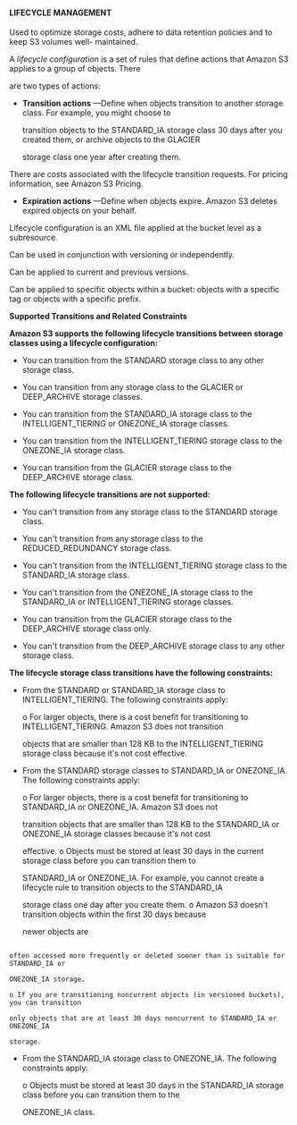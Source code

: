 #### LIFECYCLE MANAGEMENT

Used to optimize storage costs, adhere to data retention policies and to keep S3
volumes well- maintained.

A _lifecycle configuration_ is a set of rules that define actions that Amazon S3
applies to a group of objects. There

are two types of actions:

- **Transition actions** —Define when objects transition to another storage
  class. For example, you might choose to

  transition objects to the STANDARD_IA storage class 30 days after you created
  them, or archive objects to the GLACIER

  storage class one year after creating them.

There are costs associated with the lifecycle transition requests. For pricing
information, see Amazon S3 Pricing.

- **Expiration actions** —Define when objects expire. Amazon S3 deletes expired
  objects on your behalf.

Lifecycle configuration is an XML file applied at the bucket level as a
subresource.

Can be used in conjunction with versioning or independently.

Can be applied to current and previous versions.

Can be applied to specific objects within a bucket: objects with a specific tag
or objects with a specific prefix.

**Supported Transitions and Related Constraints**

**Amazon S3 supports the following lifecycle transitions between storage classes
using a lifecycle configuration:**

- You can transition from the STANDARD storage class to any other storage class.

- You can transition from any storage class to the GLACIER or DEEP_ARCHIVE
  storage classes.

- You can transition from the STANDARD_IA storage class to the
  INTELLIGENT_TIERING or ONEZONE_IA storage classes.

- You can transition from the INTELLIGENT_TIERING storage class to the
  ONEZONE_IA storage class.

- You can transition from the GLACIER storage class to the DEEP_ARCHIVE storage
  class.

**The following lifecycle transitions are not supported:**

- You can't transition from any storage class to the STANDARD storage class.

- You can't transition from any storage class to the REDUCED_REDUNDANCY storage
  class.

- You can't transition from the INTELLIGENT_TIERING storage class to the
  STANDARD_IA storage class.

- You can't transition from the ONEZONE_IA storage class to the STANDARD_IA or
  INTELLIGENT_TIERING storage classes.

- You can transition from the GLACIER storage class to the DEEP_ARCHIVE storage
  class only.

- You can't transition from the DEEP_ARCHIVE storage class to any other storage
  class.

**The lifecycle storage class transitions have the following constraints:**

- From the STANDARD or STANDARD_IA storage class to INTELLIGENT_TIERING. The
  following constraints apply:

  o For larger objects, there is a cost benefit for transitioning to
  INTELLIGENT_TIERING. Amazon S3 does not transition

  objects that are smaller than 128 KB to the INTELLIGENT_TIERING storage class
  because it's not cost effective.

- From the STANDARD storage classes to STANDARD_IA or ONEZONE_IA. The following
  constraints apply:

  o For larger objects, there is a cost benefit for transitioning to STANDARD_IA
  or ONEZONE_IA. Amazon S3 does not

  transition objects that are smaller than 128 KB to the STANDARD_IA or
  ONEZONE_IA storage classes because it's not cost

  effective. o Objects must be stored at least 30 days in the current storage
  class before you can transition them to

  STANDARD_IA or ONEZONE_IA. For example, you cannot create a lifecycle rule to
  transition objects to the STANDARD_IA

  storage class one day after you create them. o Amazon S3 doesn't transition
  objects within the first 30 days because

  newer objects are

```

often accessed more frequently or deleted sooner than is suitable for STANDARD_IA or

ONEZONE_IA storage.

o If you are transitioning noncurrent objects (in versioned buckets), you can transition

only objects that are at least 30 days noncurrent to STANDARD_IA or ONEZONE_IA

storage.

```

- From the STANDARD_IA storage class to ONEZONE_IA. The following constraints
  apply:

  o Objects must be stored at least 30 days in the STANDARD_IA storage class
  before you can transition them to the

  ONEZONE_IA class.

